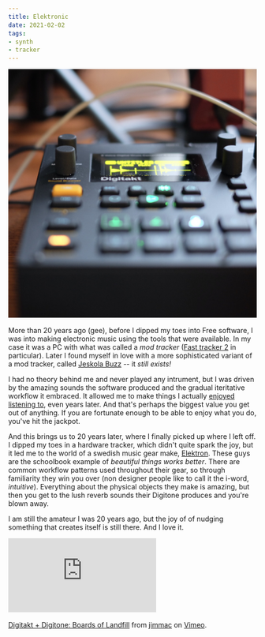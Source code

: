 ```yaml
---
title: Elektronic
date: 2021-02-02
tags:
- synth
- tracker
---
```

![Elektron Digitakt](digitakt.jpg)

More than 20 years ago (gee), before I dipped my toes into Free software, I was into making electronic music using the tools that were available. In my case it was a PC with what was called a *mod tracker* ([Fast tracker 2](https://en.wikipedia.org/wiki/FastTracker_2) in particular). Later I found myself in love with a more sophisticated variant of a mod tracker, called [Jeskola Buzz](https://jeskola.net/buzz/) -- it *still exists!*

I had no theory behind me and never played any intrument, but I was driven by the amazing sounds the software produced and the gradual iteritative workflow it embraced. It allowed me to make things I actually [enjoyed listening to](https://jimmac.bandcamp.com/track/the-sphere), even years later. And that's perhaps the biggest value you get out of anything. If you are fortunate enough to be able to enjoy what you do, you've hit the jackpot. 

And this brings us to 20 years later, where I finally picked up where I left off. I dipped my toes in a hardware tracker, which didn't quite spark the joy, but it led me to the world of a swedish music gear make, [Elektron](https://elektron.se). These guys are the schoolbook example of *beautiful things works better*. There are common workflow patterns used throughout their gear, so through familiarity they win you over (non designer people like to call it the i-word, *intuitive*). Everything about the physical objects they make is amazing, but then you get to the lush reverb sounds their Digitone produces and you're blown away.

I am still the amateur I was 20 years ago, but the joy of of nudging something that creates itself is still there. And I love it.

<iframe src="https://player.vimeo.com/video/506578461" frameborder="0" allow="autoplay; fullscreen; picture-in-picture" allowfullscreen></iframe>
<p><a href="https://vimeo.com/506578461">Digitakt + Digitone: Boards of Landfill</a> from <a href="https://vimeo.com/jimmacfx">jimmac</a> on <a href="https://vimeo.com">Vimeo</a>.</p>
